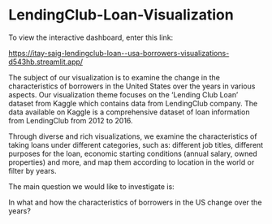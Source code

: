 # LendingClub-Loan-Visualization

To view the interactive dashboard, enter this link:

https://itay-saig-lendingclub-loan--usa-borrowers-visualizations-d543hb.streamlit.app/


The subject of our visualization is to examine the change in the characteristics of borrowers in the United States over the years in various aspects.
Our visualization theme focuses on the ‘Lending Club Loan’ dataset from Kaggle which contains data from LendingClub company. The data available on Kaggle is a comprehensive dataset of loan information from LendingClub from 2012 to 2016.

Through diverse and rich visualizations, we examine the characteristics of taking loans under different categories, such as: different job titles, different purposes for the loan, economic starting conditions (annual salary, owned properties) and more, and map them according to location in the world or filter by years.

The main question we would like to investigate is:

In what and how the characteristics of borrowers in the US change over the years?

